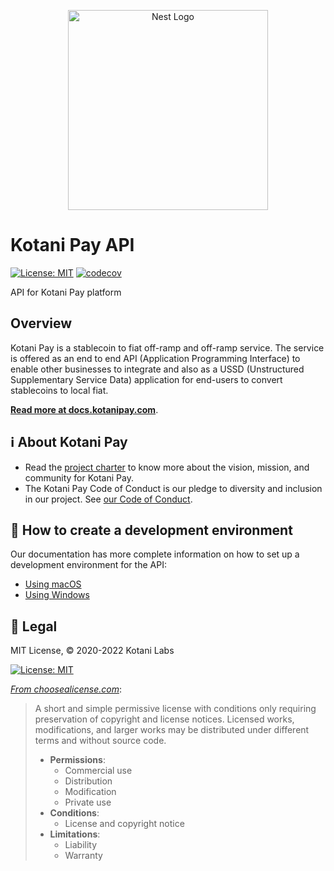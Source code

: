 <p align="center">
  <a href="https://kotanipay.com/" target="blank"><img src="https://2655951489-files.gitbook.io/~/files/v0/b/gitbook-x-prod.appspot.com/o/spaces%2FhonoqUXGYYiDPsMOyqhQ%2Fuploads%2FZpMntLQe2ILzTIoxukWl%2FKotani%20Pay%20logo_Light%20background.png?alt=media&token=a88be60e-52db-49a2-aaf5-5f6925d147c1" width="320" alt="Nest Logo" /></a>
</p>

Kotani Pay API
==============

[![License: MIT](https://img.shields.io/badge/License-MIT-yellow.svg)](https://opensource.org/licenses/MIT)
[![codecov](https://codecov.io/gh/Kotani-Pay/Kotani-Pay-API/branch/test-coverage/graph/badge.svg?token=ZD59SAE7NX)](https://codecov.io/gh/Kotani-Pay/Kotani-Pay-API)

API for Kotani Pay platform


##  Overview

Kotani Pay is a stablecoin to fiat off-ramp and off-ramp service.
The service is offered as an end to end API (Application Programming Interface) to enable other businesses to integrate and also as a USSD (Unstructured Supplementary Service Data) application for end-users to convert stablecoins to local fiat.

[**Read more at docs.kotanipay.com**](https://docs.kotanipay.com/).


## :information_source: About Kotani Pay

* Read the [project charter](https://docs.kotanipay.com/fundamentals/project-charter) to know more about the vision, mission, and community for Kotani Pay.
* The Kotani Pay Code of Conduct is our pledge to diversity and inclusion in our project.
  See [our Code of Conduct](https://docs.kotanipay.com/fundamentals/code-of-conduct).


## :wrench: How to create a development environment

Our documentation has more complete information on how to set up a development environment for the API:

* [Using macOS](https://docs.kotanipay.com/guides/getting-started-with-the-api/local-environment/using-mac-os)
* [Using Windows](https://docs.kotanipay.com/guides/getting-started-with-the-api/local-environment/using-windows)


## :memo: Legal

MIT License, © 2020-2022 Kotani Labs

[![License: MIT](https://img.shields.io/badge/License-MIT-yellow.svg)](https://opensource.org/licenses/MIT)

[_From choosealicense.com_](https://choosealicense.com/licenses/mit/):

> A short and simple permissive license with conditions only requiring preservation of copyright and license notices.
> Licensed works, modifications, and larger works may be distributed under different terms and without source code.
>
> * **Permissions**:
>     * Commercial use
>     * Distribution
>     * Modification
>     * Private use
> * **Conditions**:
>     * License and copyright notice
> * **Limitations**:
> 	  * Liability
> 	  * Warranty
